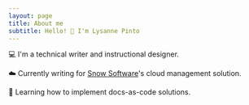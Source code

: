 ```yaml
---
layout: page
title: About me
subtitle: Hello! 👋 I'm Lysanne Pinto
---
```


💻 I'm a technical writer and instructional designer.
   
☁️ Currently writing for [Snow Software](https://www.snowsoftware.com)'s cloud management solution.
 
🌱 Learning how to implement docs-as-code solutions.
